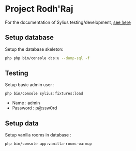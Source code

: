 # Project Rodh'Raj

For the documentation of Sylius testing/development, [see here](https://github.com/Sylius/PluginSkeleton)


## Setup database

Setup the database skeleton:

```bash
php php bin/console d:s:u --dump-sql -f
```

## Testing

Setup basic admin user :

```bash
php bin/console sylius:fixtures:load
```

- Name : admin
- Password : p@ssw0rd

## Setup data

Setup vanilla rooms in database :

```bash
php bin/console app:vanilla-rooms-warmup
```
